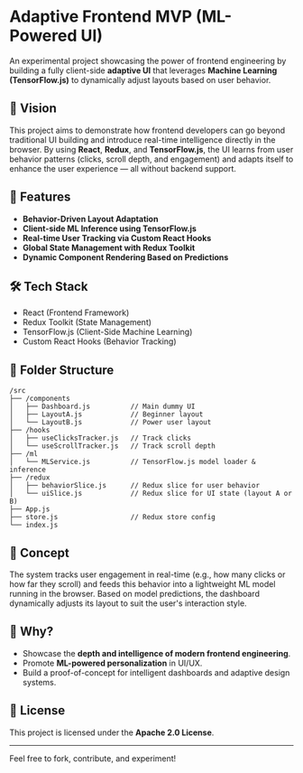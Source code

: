# Adaptive Frontend MVP (ML-Powered UI)

An experimental project showcasing the power of frontend engineering by building a fully client-side **adaptive UI** that leverages **Machine Learning (TensorFlow.js)** to dynamically adjust layouts based on user behavior.

## 🚀 Vision
This project aims to demonstrate how frontend developers can go beyond traditional UI building and introduce real-time intelligence directly in the browser. By using **React**, **Redux**, and **TensorFlow.js**, the UI learns from user behavior patterns (clicks, scroll depth, and engagement) and adapts itself to enhance the user experience — all without backend support.

## 🎯 Features
- **Behavior-Driven Layout Adaptation**
- **Client-side ML Inference using TensorFlow.js**
- **Real-time User Tracking via Custom React Hooks**
- **Global State Management with Redux Toolkit**
- **Dynamic Component Rendering Based on Predictions**

## 🛠️ Tech Stack
- React (Frontend Framework)
- Redux Toolkit (State Management)
- TensorFlow.js (Client-Side Machine Learning)
- Custom React Hooks (Behavior Tracking)

## 🧩 Folder Structure
```
/src
├── /components
│   ├── Dashboard.js          // Main dummy UI
│   ├── LayoutA.js            // Beginner layout
│   └── LayoutB.js            // Power user layout
├── /hooks
│   ├── useClicksTracker.js   // Track clicks
│   └── useScrollTracker.js   // Track scroll depth
├── /ml
│   └── MLService.js          // TensorFlow.js model loader & inference
├── /redux
│   ├── behaviorSlice.js      // Redux slice for user behavior
│   └── uiSlice.js            // Redux slice for UI state (layout A or B)
├── App.js
├── store.js                  // Redux store config
└── index.js
```

## 📖 Concept
The system tracks user engagement in real-time (e.g., how many clicks or how far they scroll) and feeds this behavior into a lightweight ML model running in the browser. Based on model predictions, the dashboard dynamically adjusts its layout to suit the user's interaction style.

## 🧠 Why?
- Showcase the **depth and intelligence of modern frontend engineering**.
- Promote **ML-powered personalization** in UI/UX.
- Build a proof-of-concept for intelligent dashboards and adaptive design systems.

## 📝 License
This project is licensed under the **Apache 2.0 License**.

---

Feel free to fork, contribute, and experiment!